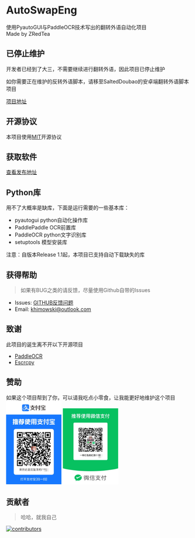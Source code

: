 # AutoSwapEng
使用PyautoGUI与PaddleOCR技术写出的翻转外语自动化项目\
Made by ZRedTea

## 已停止维护

开发者已经到了大三，不需要继续进行翻转外语，因此项目已停止维护

如你需要正在维护的反转外语脚本，请移至SaltedDoubao的安卓端翻转外语脚本项目

[项目地址](https://github.com/SaltedDoubao/AutoSwapEng-Android)

## 开源协议

本项目使用[MIT](https://mit-license.org/)开源协议

## 获取软件

[查看发布地址](https://github.com/Khimowski/AutoSwapEng/releases)

## Python库
用不了大概率是缺库，下面是运行需要的一些基本库：
- pyautogui python自动化操作库
- PaddlePaddle OCR前置库
- PaddleOCR python文字识别库
- setuptools 模型安装库

注意：自版本Release 1.1起，本项目已支持自动下载缺失的库

## 获得帮助
> 如果有BUG之类的请反馈，尽量使用Github自带的Issues

- Issues: [GITHUB反馈问题](https://github.com/Khimowski/AutoSwapEng/issues)
- Email: khimowski@outlook.com

## 致谢
此项目的诞生离不开以下开源项目

- [PaddleOCR](https://github.com/PaddlePaddle/PaddleOCR)
- [Escrcpy](https://github.com/viarotel-org/escrcpy/tree/main)

## 赞助
如果这个项目帮到了你，可以请我吃点小零食，让我能更好地维护这个项目\
<img src="https://github.com/Khimowski/AutoSwapEng/blob/screenshots/Alipay.jpg" width="30%">
<img src="https://github.com/Khimowski/AutoSwapEng/blob/screenshots/Wechat.jpg" width="30%">

## 贡献者
> 哈哈，就我自己
<a href="https://github.com/Khimowski/AutoSwapEng/graphs/contributors">
  <img src="https://contrib.rocks/image?repo=Khimowski/AutoSwapEng" alt="contributors" />
</a>
